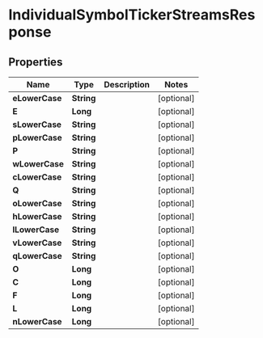 

# IndividualSymbolTickerStreamsResponse


## Properties

| Name | Type | Description | Notes |
|------------ | ------------- | ------------- | -------------|
|**eLowerCase** | **String** |  |  [optional] |
|**E** | **Long** |  |  [optional] |
|**sLowerCase** | **String** |  |  [optional] |
|**pLowerCase** | **String** |  |  [optional] |
|**P** | **String** |  |  [optional] |
|**wLowerCase** | **String** |  |  [optional] |
|**cLowerCase** | **String** |  |  [optional] |
|**Q** | **String** |  |  [optional] |
|**oLowerCase** | **String** |  |  [optional] |
|**hLowerCase** | **String** |  |  [optional] |
|**lLowerCase** | **String** |  |  [optional] |
|**vLowerCase** | **String** |  |  [optional] |
|**qLowerCase** | **String** |  |  [optional] |
|**O** | **Long** |  |  [optional] |
|**C** | **Long** |  |  [optional] |
|**F** | **Long** |  |  [optional] |
|**L** | **Long** |  |  [optional] |
|**nLowerCase** | **Long** |  |  [optional] |



